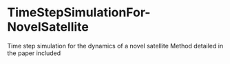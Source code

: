 # TimeStepSimulationFor-NovelSatellite
Time step simulation for the dynamics of a novel satellite
Method detailed in the paper included
